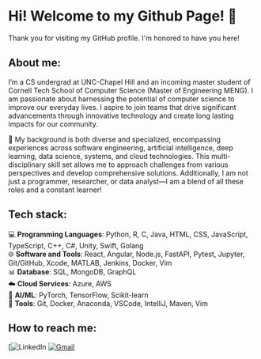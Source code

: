 # Hi! Welcome to my Github Page! 🤩

Thank you for visiting my GitHub profile. I'm honored to have you here!

## About me:

I’m a CS undergrad at UNC-Chapel Hill and an incoming master student of Cornell Tech School of Computer Science (Master of Engineering MENG). I am passionate about harnessing the potential of computer science to improve our everyday lives. I aspire to join teams that drive significant advancements through innovative technology and create long lasting impacts for our community.

🔧 My background is both diverse and specialized, encompassing experiences across software engineering, artificial intelligence, deep learning, data science, systems, and cloud technologies. This multi-disciplinary skill set allows me to approach challenges from various perspectives and develop comprehensive solutions. Additionally, I am not just a programmer, researcher, or data analyst—I am a blend of all these roles and a constant learner!

## Tech stack:

💻 **Programming Languages**: Python, R, C, Java, HTML, CSS, JavaScript, TypeScript, C++, C#, Unity, Swift, Golang  
🌐 **Software and Tools**: React, Angular, Node.js, FastAPI, Pytest, Jupyter, Git/GitHub, Xcode, MATLAB, Jenkins, Docker, Vim  
📊 **Database**: SQL, MongoDB, GraphQL  
☁️ **Cloud Services**: Azure, AWS  
🤖 **AI/ML**: PyTorch, TensorFlow, Scikit-learn   
🚀 **Tools**: Git, Docker, Anaconda, VSCode, IntelliJ, Maven, Vim

## How to reach me:

[![LinkedIn](https://www.linkedin.com/in/andy-dong1) [![Gmail](https://img.shields.io/badge/Gmail-red?style=flat-square&logo=gmail&logoColor=white)](mailto:andyd4808@gmail.com)

